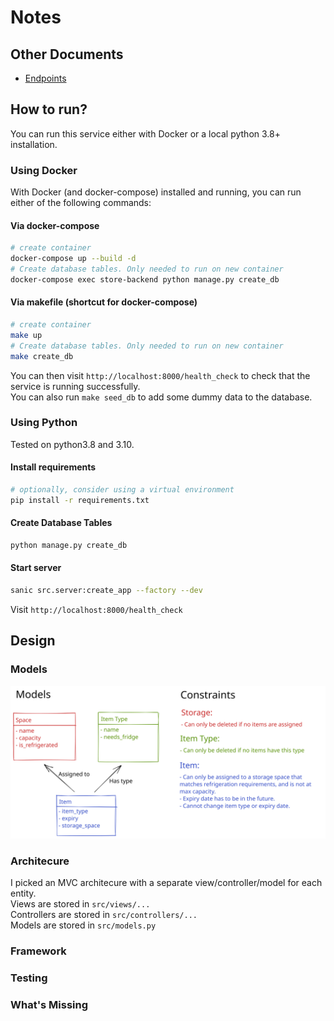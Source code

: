 # Notes

## Other Documents

- [Endpoints](documents/Endpoints.md)

## How to run?

You can run this service either with Docker or a local python 3.8+ installation.

### Using Docker

With Docker (and docker-compose) installed and running, you can run either of the following commands:

#### Via docker-compose

```bash
# create container
docker-compose up --build -d
# Create database tables. Only needed to run on new container
docker-compose exec store-backend python manage.py create_db
```

#### Via makefile (shortcut for docker-compose)

```bash
# create container
make up
# Create database tables. Only needed to run on new container
make create_db
```

You can then visit `http://localhost:8000/health_check` to check that the service is running successfully.  
You can also run `make seed_db` to add some dummy data to the database.

### Using Python

Tested on python3.8 and 3.10.

#### Install requirements

```bash
# optionally, consider using a virtual environment
pip install -r requirements.txt
```

#### Create Database Tables

```bash
python manage.py create_db
```

#### Start server

```bash
sanic src.server:create_app --factory --dev
```

Visit `http://localhost:8000/health_check`

## Design

### Models

![Design Diagram](./excalidraw/storage_backend.svg)

### Architecure

I picked an MVC architecure with a separate view/controller/model for each entity.  
Views are stored in `src/views/...`  
Controllers are stored in `src/controllers/...`  
Models are stored in `src/models.py` 

### Framework

### Testing

### What's Missing
